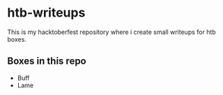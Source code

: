# htb-writeups

This is my hacktoberfest repository where i create small writeups for htb boxes.

## Boxes in this repo
- Buff
- Lame


